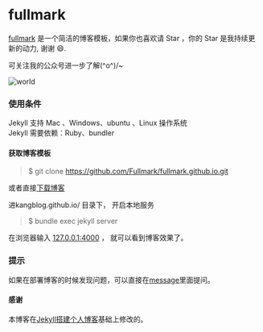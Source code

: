 # fullmark

[fullmark](http://fullmark.github.io) 是一个简洁的博客模板，如果你也喜欢请 Star ，你的 Star 是我持续更新的动力, 谢谢 😄.


可关注我的公众号进一步了解\(^o^)/~

![world](http://fullmark.github.io/images/gongzhonghao.jpg)

### 使用条件

Jekyll 支持 Mac 、Windows、ubuntu 、Linux 操作系统                     
Jekyll 需要依赖：Ruby、bundler

#### 获取博客模板

> $ git clone https://github.com/Fullmark/fullmark.github.io.git  

或者直接[下载博客]( https://github.com/Fullmark/fullmark.github.io/archive/master.zip)   

进kangblog.github.io/ 目录下， 开启本地服务 

> $ bundle exec jekyll server

在浏览器输入 [127.0.0.1:4000](127.0.0.1:4000) ， 就可以看到博客效果了。  

### 提示
如果在部署博客的时候发现问题，可以直接在[message](https://fullmark.github.io/liuyan/)里面提问。        


#### 感谢   
本博客在[Jekyll搭建个人博客](https://github.com/MengZheK/kangblog.github.io/)基础上修改的。  
